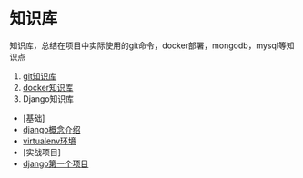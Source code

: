 # 知识库
知识库，总结在项目中实际使用的git命令，docker部署，mongodb，mysql等知识点

1. [git知识库](git.md)
2. [docker知识库](docker/docker.md)
3. Django知识库
 - [基础]
  - [django概念介绍](django/django_pattern.md)
  - [virtualenv环境](django/python_virtualenv.md)
 - [实战项目]
 - [django第一个项目](django/django_halloWorld.md)

